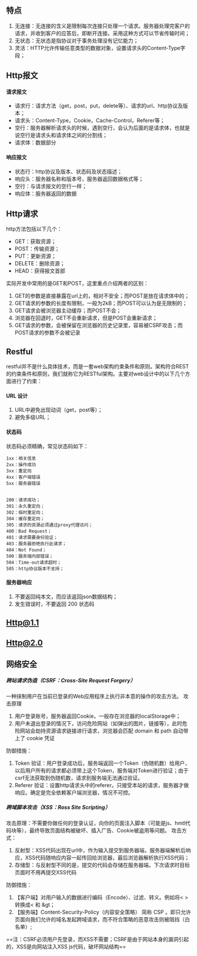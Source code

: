 ## 特点
1. 无连接：无连接的含义是限制每次连接只处理一个请求。服务器处理完客户的请求，并收到客户的应答后，即断开连接。采用这种方式可以节省传输时间；
2. 无状态：无状态是指协议对于事务处理没有记忆能力；
3. 灵活：HTTP允许传输任意类型的数据对象，设置请求头的Content-Type字段；

## Http报文
#### 请求报文
- 请求行：请求方法（get，post，put，delete等）、请求的url、http协议及版本；
- 请求头：Content-Type，Cookie，Cache-Control，Referer等；
- 空行：服务器解析请求头的时候，遇到空行，会认为后面的是请求体，也就是说空行是请求头和请求体之间的分割线；
- 请求体：数据部分

#### 响应报文
- 状态行：http协议及版本、状态码及状态描述；
- 响应头：服务器名称和版本号，服务器返回数据格式等；
- 空行：与请求报文的空行一样；
- 响应体：服务器返回的数据

## Http请求
http方法包括以下几个：
- GET：获取资源；
- POST：传输资源；
- PUT：更新资源；
- DELETE：删除资源；
- HEAD：获得报文首部

实际开发中常用的是GET和POST，这里重点介绍两者的区别：
1. GET的参数是直接暴露在url上的，相对不安全；而POST是放在请求体中的；
2. GET请求的参数的长度有限制，一般为2kB；而POST可以认为是无限制的；
3. GET请求会被浏览器主动缓存；而POST不会；
4. 浏览器在回退时，GET不会重新请求，但是POST会重新请求；
5. GET请求的参数，会被保留在浏览器的历史记录里，容易被CSRF攻击；而POST请求的参数不会被记录

## Restful
restful并不是什么具体技术，而是一套web架构约束条件和原则。架构符合REST的约束条件和原则，我们就称它为RESTful架构。主要对web设计中的以下几个方面进行了约束：
#### URL 设计
1. URL中避免出现动词（get，post等）；
2. 避免多级URL；

#### 状态码
状态码必须精确，常见状态码如下：
```
1xx：相关信息
2xx：操作成功
3xx：重定向
4xx：客户端错误
5xx：服务器错误


200：请求成功；
301：永久重定向；
302：临时重定向；
304：缓存重定向；
305：请求的资源必须通过proxy代理访问；
400：Bad Request；
401：请求需要身份验证；
403：服务器拒绝执行此请求；
404：Not Found；
500：服务端内部错误；
504：Time-out请求超时；
505：http协议版本不支持；
```
#### 服务器响应
1. 不要返回纯本文，而应该返回json数据结构；
2. 发生错误时，不要返回 200 状态码

## Http@1.1
## Http@2.0


## 网络安全
##### 跨站请求伪造（CSRF：Cross-Site Request Forgery）
一种挟制用户在当前已登录的Web应用程序上执行非本意的操作的攻击方法。
攻击原理
1. 用户登录账号，服务器返回Cookie，一般存在浏览器的localStorage中；
2. 用户未退出登录的情况下，访问危险网站（如弹出的图片，链接等），此时危险网站会劫持资源请求链接进行请求，浏览器会匹配 domain 和 path 自动带上了 cookie 凭证

防御措施：
1. Token 验证：用户登录成功后，服务端返回一个Token（伪随机数）给用户，以后用户所有的请求都必须带上这个Token，服务端对Token进行验证；由于csrf无法获取到伪随机数，请求到服务端无法通过验证。
2. Referer 验证：设置http请求头中的referer。只接受本站的请求，服务器才做响应。确定是完全依赖客户端浏览器，情况不可控。

##### 跨域脚本攻击（XSS：Ross Site Scripting）
攻击原理：不需要你做任何的登录认证，向你的页面注入脚本（可能是js、hmtl代码块等），最终导致页面结构被破坏、插入广告、Cookie被盗用等问题。
攻击方式：
1. 反射型：XSS代码出现在url中，作为输入提交到服务器端，服务器端解析后响应，XSS代码随响应内容一起传回给浏览器，最后浏览器解析执行XSS代码；
2. 存储型：与反射型不同的是，提交的代码会存储在服务器端，下次请求时目标页面时不用再提交XSS代码

防御措施：
1. 【客户端】对用户输入的数据进行编码（Encode）、过滤、转义。例如将< >转换成&lt; 和 &gt；
2. 【服务端】Content-Security-Policy（内容安全策略） 简称 CSP 。即只允许页面向我们允许的域名发起跨域请求，而不符合策略的恶意攻击则被阻挡（白名单）;

==注：CSRF必须用户先登录，而XSS不需要；CSRF是由于网站本身的漏洞引起的，XSS是向网站注入XSS js代码，破坏网站结构==
